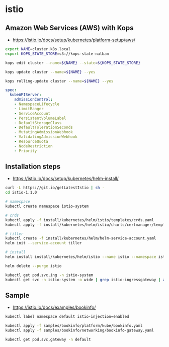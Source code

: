 # istio

## Amazon Web Services (AWS) with Kops

* <https://istio.io/docs/setup/kubernetes/platform-setup/aws/>

```bash
export NAME=cluster.k8s.local
export KOPS_STATE_STORE=s3://kops-state-nalbam

kops edit cluster --name=${NAME} --state=${KOPS_STATE_STORE}

kops update cluster --name=${NAME} --yes

kops rolling-update cluster --name=${NAME} --yes
```

```yaml
spec:
  kubeAPIServer:
    admissionControl:
    - NamespaceLifecycle
    - LimitRanger
    - ServiceAccount
    - PersistentVolumeLabel
    - DefaultStorageClass
    - DefaultTolerationSeconds
    - MutatingAdmissionWebhook
    - ValidatingAdmissionWebhook
    - ResourceQuota
    - NodeRestriction
    - Priority
```

## Installation steps

* <https://istio.io/docs/setup/kubernetes/helm-install/>

```bash
curl -L https://git.io/getLatestIstio | sh -
cd istio-1.1.0

# namespace
kubectl create namespace istio-system

# crds
kubectl apply -f install/kubernetes/helm/istio/templates/crds.yaml
kubectl apply -f install/kubernetes/helm/istio/charts/certmanager/templates/crds.yaml

# tiller
kubectl create -f install/kubernetes/helm/helm-service-account.yaml
helm init --service-account tiller

# install
helm install install/kubernetes/helm/istio --name istio --namespace istio-system

helm delete --purge istio

kubectl get pod,svc,ing -n istio-system
kubectl get svc -n istio-system -o wide | grep istio-ingressgateway | awk '{print $4}'
```

## Sample

* <https://istio.io/docs/examples/bookinfo/>

```bash
kubectl label namespace default istio-injection=enabled

kubectl apply -f samples/bookinfo/platform/kube/bookinfo.yaml
kubectl apply -f samples/bookinfo/networking/bookinfo-gateway.yaml

kubectl get pod,svc,gateway -n default
```
